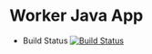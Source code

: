 # Worker Java App

- Build Status [![Build Status](http://34.163.62.156:8080/buildStatus/icon?job=instavote%2Fworker-build)](http://34.163.62.156:8080/job/instavote/job/worker-build/)
